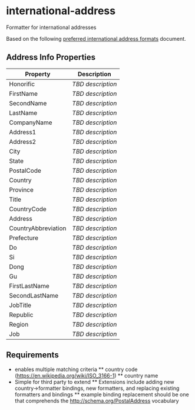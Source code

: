 # international-address
Formatter for international addresses

Based on the following [preferred international address formats](https://msdn.microsoft.com/en-us/library/cc195167.aspx) document.

## Address Info Properties

| Property | Description |
| --- | --- |
| Honorific | _TBD description_ |
| FirstName | _TBD description_ |
| SecondName | _TBD description_ |
| LastName | _TBD description_ |
| CompanyName | _TBD description_ |
| Address1 | _TBD description_ |
| Address2 | _TBD description_ |
| City | _TBD description_ |
| State | _TBD description_ |
| PostalCode | _TBD description_ |
| Country | _TBD description_ |
| Province | _TBD description_ |
| Title | _TBD description_ |
| CountryCode | _TBD description_ |
| Address | _TBD description_ |
| CountryAbbreviation | _TBD description_ |
| Prefecture | _TBD description_ |
| Do | _TBD description_ |
| Si | _TBD description_ |
| Dong | _TBD description_ |
| Gu | _TBD description_ |
| FirstLastName | _TBD description_ |
| SecondLastName | _TBD description_ |
| JobTitle | _TBD description_ |
| Republic | _TBD description_ |
| Region | _TBD description_ |
| Job | _TBD description_ |


## Requirements
* enables multiple matching criteria
  ** country code (https://en.wikipedia.org/wiki/ISO_3166-1)
  ** country name
* Simple for third party to extend
  ** Extensions include adding new country->formatter bindings, new formatters, and replacing existing formatters and bindings
  ** example binding replacement should be one that comprehends the http://schema.org/PostalAddress vocabulary 
